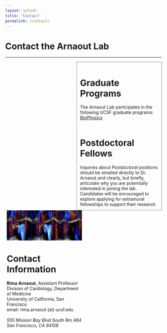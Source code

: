 ```yaml
---
layout: splash
title: "Contact"
permalink: /contact/
---
```

<style>
img{
  width=250px;
  height=320px;
}
</style>

<h1> Contact the Arnaout Lab </h1>
<hr>

<div class="w3-sidebar w3-bar-block" style="width:50%; float:right; border:dotted 1px black; padding:10px;">
  <h1> Graduate Programs </h1>
  The Arnaout Lab participates in the following UCSF graduate programs:
  <a href="http://biophysics.ucsf.edu/"> BioPhysics</a>
  <br>
  <br>
  <h1> Postdoctoral Fellows </h1>
  Inquiries about Postdoctoral positions should be emailed directly to Dr. Arnaout  and clearly, but briefly, articulate why you are potentially interested in joining the lab. Candidates will be encouraged to explore applying for extramural fellowships to support their research.
</div>

<div style="margin-right:51%; margin-left:1%">
  <img src="../static/img/color_doppler5.png">
  <h1> Contact Information </h1> 
  <strong>Rima Arnaout</strong>, Assistant Professor 
  
  
  <br>
  Division of Cardiology, Department of Medicine <br>
  University of California, San Francisco <br>
  email: rima.arnaout (at) ucsf.edu <br> <br> 
  <i>555 Mission Bay Blvd South Rm 484</i> <br>
  <i>San Francisco, CA 94158</i>
  <br>

</div>
